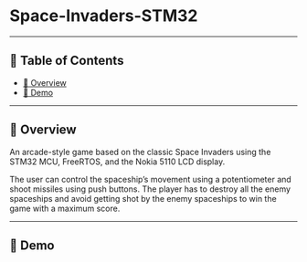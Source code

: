 # Space-Invaders-STM32

---

## 📒 Table of Contents
- [📍 Overview](#-overview)
- [🚀 Demo](#-demo)

---

## 📍 Overview

An arcade-style game based on the classic Space Invaders using the STM32 MCU, FreeRTOS, and the Nokia 5110 LCD display.

The user can control the spaceship’s movement using a potentiometer and shoot missiles using push buttons. The player has to destroy all the enemy spaceships and avoid getting shot by the enemy spaceships to win the game with a maximum score.

---

## 🚀 Demo


